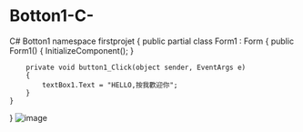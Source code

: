 # Botton1-C-
C# Botton1
namespace firstprojet
{
    public partial class Form1 : Form
    {
        public Form1()
        {
            InitializeComponent();
        }

        private void button1_Click(object sender, EventArgs e)
        {
            textBox1.Text = "HELLO,按我歡迎你";
        }
    }
}
![image](https://github.com/user-attachments/assets/c610454d-770a-4cb2-9eff-633a5216f0c1)
